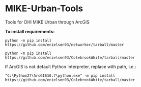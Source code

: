 # MIKE-Urban-Tools
Tools for DHI MIKE Urban through ArcGIS

<b>To install requirements:</b>

```
python -m pip install https://github.com/enielsen93/networker/tarball/master

python -m pip install https://github.com/enielsen93/ColebrookWhite/tarball/master
```
If ArcGIS is not default Python Interpreter, replace <python> with path, i.e.: 

```
"C:\Python27\ArcGIS10.7\python.exe" -m pip install https://github.com/enielsen93/ColebrookWhite/tarball/master
```
